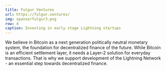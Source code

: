 ```yaml
---
title: Fulgur Ventures
url: https://fulgur.ventures/
img: sponsorfulgur3.png
row: 4
caption: Investing in early stage Lightning startups
---
```


We believe in Bitcoin as a next generation politically neutral monetary system, the foundation for decentralized finance of the future. While Bitcoin is an efficient settlement layer, it needs a Layer-2 solution for everyday transactions. That is why we support development of the Lightning Network - an essential step towards decentralized finance.